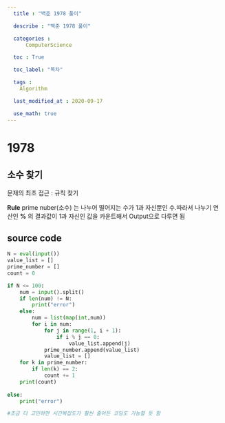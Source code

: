 ```yaml
---
  title : "백준 1978 풀이"

  describe : "백준 1978 풀이"

  categories : 
      ComputerScience

  toc : True

  toc_label: "목차"

  tags : 
    Algorithm

  last_modified_at : 2020-09-17

  use_math: true
---
```


# 1978
## 소수 찾기

문제의 최초 접근 : 규칙 찾기

**Rule** 
prime nuber(소수) 는 나누어 떨어지는 수가 1과 자신뿐인 수.따라서 나누기 연산인 **%** 의 결과값이 1과 자신인 값을 카운트해서 Output으로 다루면 됨

## source code

```python
N = eval(input())
value_list = []
prime_number = []
count = 0

if N <= 100:
    num = input().split()
    if len(num) != N:
        print("error")
    else:
        num = list(map(int,num))
        for i in num:
            for j in range(1, i + 1):
                if i % j == 0:
                    value_list.append(j)
            prime_number.append(value_list)
            value_list = []
    for k in prime_number:
        if len(k) == 2:
            count += 1
    print(count)
 
else:
    print("error")

#조금 더 고민하면 시간복잡도가 훨씬 줄어든 코딩도 가능할 듯 함
```